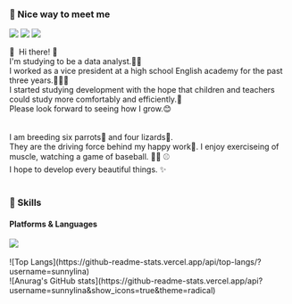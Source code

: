 ### 🤞 Nice way to meet me
<p>
  <a href="https://github.com/sunnylina" target="_blank"><img src="https://img.shields.io/badge/sunnylina-DD0B78?style=flat-square&logo=GitHub%20Sponsors&logoColor=white"/></a>
   <a href="https://www.instagram.com/dev._.lina/" target="_blank"><img src="https://img.shields.io/badge/dev._.lina-1DA1F2?style=flat-square&logo=Instagram&logoColor=white"/></a>
  <a href="mailto:wngpfls001@gmail.com" target="_blank"><img src="https://img.shields.io/badge/wngpfls001@gmail.com-EA4335?style=flat-square&logo=Gmail&logoColor=white"/></a>
</p>

<p>
  👋&nbsp; Hi there! 🚀<br/>
   I'm studying to be a data analyst.🫶🏻<br/>
   I worked as a vice president at a high school English academy for the past three years.👩🏻‍🏫<br/>
   I started studying development with the hope that children and teachers could study more comfortably and efficiently.💓<br/>
   Please look forward to seeing how I grow.😊<br/>
  <br/>
  <br/>
  I am breeding six parrots🦜 and four lizards🦎.<br/>
  They are the driving force behind my happy work🥰.
  I enjoy exerciseing of muscle, watching a game of baseball. 💪🏻 ⚾️<br/>
  I hope to develop every beautiful things. ✨ <br/><br/>
</p>


### 💪 Skills
#### Platforms & Languages
<div>
  <img src="https://img.shields.io/badge/Python-4695EB?style=flat-square&logo=Python&logoColor=white">
</div> 
<br>
![Top Langs](https://github-readme-stats.vercel.app/api/top-langs/?username=sunnylina)
<br>
![Anurag's GitHub stats](https://github-readme-stats.vercel.app/api?username=sunnylina&show_icons=true&theme=radical)     

 
